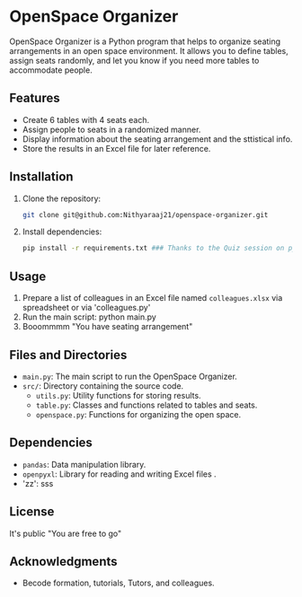 # OpenSpace Organizer

OpenSpace Organizer is a Python program that helps to organize seating arrangements in an open space environment. It allows you to define tables, assign seats randomly, and let you know if you need more tables to accommodate people.

## Features

- Create 6 tables with 4 seats each.
- Assign people to seats in a randomized manner.
- Display information about the seating arrangement and the sttistical info.
- Store the results in an Excel file for later reference.

## Installation

1. Clone the repository:

    ```bash
    git clone git@github.com:Nithyaraaj21/openspace-organizer.git
    ```

2. Install dependencies:

    ```bash
    pip install -r requirements.txt ### Thanks to the Quiz session on python
    ```

## Usage

1. Prepare a list of colleagues in an Excel file named `colleagues.xlsx` via spreadsheet or via 'colleagues.py'
2. Run the main script: python main.py  
3. Booommmm "You have seating arrangement"
   
## Files and Directories

- `main.py`: The main script to run the OpenSpace Organizer.
- `src/`: Directory containing the source code.
  - `utils.py`: Utility functions for storing results.
  - `table.py`: Classes and functions related to tables and seats.
  - `openspace.py`: Functions for organizing the open space.

## Dependencies

- `pandas`: Data manipulation library.
- `openpyxl`: Library for reading and writing Excel files .
- 'zz': sss
## License

It's public "You are free to go"

## Acknowledgments

- Becode formation, tutorials, Tutors, and colleagues.
